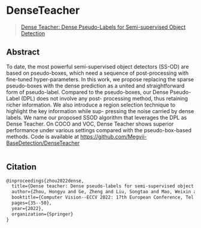 # DenseTeacher

> [Dense Teacher: Dense Pseudo-Labels for Semi-supervised Object Detection](https://arxiv.org/abs/2207.02541v2)

<!-- [ALGORITHM] -->

## Abstract

To date, the most powerful semi-supervised object detectors (SS-OD) are based on pseudo-boxes, which need a sequence of
post-processing with fine-tuned hyper-parameters. In this work, we propose replacing the sparse pseudo-boxes with the dense prediction as
a united and straightforward form of pseudo-label. Compared to the pseudo-boxes, our Dense Pseudo-Label (DPL) does not involve any post-
processing method, thus retaining richer information. We also introduce a region selection technique to highlight the key information while sup-
pressing the noise carried by dense labels. We name our proposed SSOD algorithm that leverages the DPL as Dense Teacher. On COCO
and VOC, Dense Teacher shows superior performance under various settings compared with the pseudo-box-based methods. Code is available
at https://github.com/Megvii-BaseDetection/DenseTeacher

<div align=center>
<img src=""/>
</div>

## Citation

```latex
@inproceedings{zhou2022dense,
  title={Dense teacher: Dense pseudo-labels for semi-supervised object detection},
  author={Zhou, Hongyu and Ge, Zheng and Liu, Songtao and Mao, Weixin and Li, Zeming and Yu, Haiyan and Sun, Jian},
  booktitle={Computer Vision--ECCV 2022: 17th European Conference, Tel Aviv, Israel, October 23--27, 2022, Proceedings, Part IX},
  pages={35--50},
  year={2022},
  organization={Springer}
}
```

